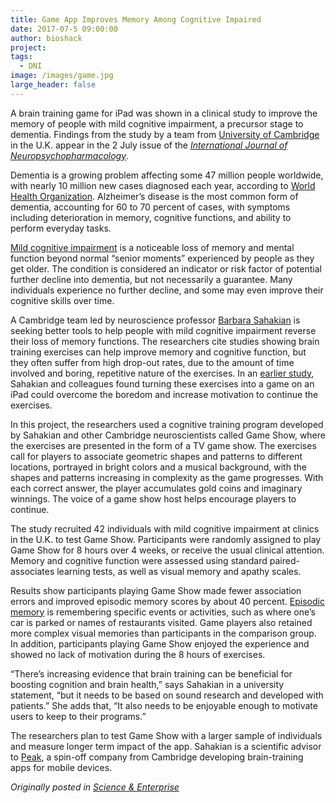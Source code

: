 ```yaml
---
title: Game App Improves Memory Among Cognitive Impaired
date: 2017-07-5 09:00:00
author: bioshack
project: 
tags:
  - DNI
image: /images/game.jpg
large_header: false
---
```


<p>A brain training game for iPad was shown in a clinical study to improve the memory of people with mild cognitive impairment, a precursor stage to dementia. Findings from the study by a team from <a href="http://www.cam.ac.uk/research/news/brain-training-app-found-to-improve-memory-in-people-with-mild-cognitive-impairment" target="_blank">University of Cambridge</a> in the U.K. appear in the 2 July issue of the <a href="https://academic.oup.com/ijnp/article/3868827/Cognitive-Training-Using-a-Novel-Memory-Game-on-an" target="_blank"><em>International Journal of Neuropsychopharmacology</em></a>.</p>

<p>Dementia is a growing problem affecting some 47 million people worldwide, with nearly 10 million new cases diagnosed each year, according to <a href="http://www.who.int/mediacentre/factsheets/fs362/en/" target="_blank">World Health Organization</a>. Alzheimer&#8217;s disease is the most common form of dementia, accounting for 60 to 70 percent of cases, with symptoms including deterioration in memory, cognitive functions, and ability to perform everyday tasks.</p>

<p><a href="http://www.mayoclinic.org/diseases-conditions/mild-cognitive-impairment/home/ovc-20206082" target="_blank">Mild cognitive impairment</a> is a noticeable loss of memory and mental function beyond normal &#8220;senior moments&#8221; experienced by people as they get older. The condition is considered an indicator or risk factor of potential further decline into dementia, but not necessarily a guarantee. Many individuals experience no further decline, and some may even improve their cognitive skills over time.</p>

<p>A Cambridge team led by neuroscience professor <a href="http://www.neuroscience.cam.ac.uk/directory/profile.php?barbara" target="_blank">Barbara Sahakian</a> is seeking better tools to help people with mild cognitive impairment reverse their loss of memory functions. The researchers cite studies showing brain training exercises can help improve memory and cognitive function, but they often suffer from high drop-out rates, due to the amount of time involved and boring, repetitive nature of the exercises. In an <a href="http://rstb.royalsocietypublishing.org/content/370/1677/20140214" target="_blank">earlier study</a>, Sahakian and colleagues found turning these exercises into a game on an iPad could overcome the boredom and increase motivation to continue the exercises.</p>

<p>In this project, the researchers used a cognitive training program developed by Sahakian and other Cambridge neuroscientists called Game Show, where the exercises are presented in the form of a TV game show. The exercises call for players to associate geometric shapes and patterns to different locations, portrayed in bright colors and a musical background, with the shapes and patterns increasing in complexity as the game progresses. With each correct answer, the player accumulates gold coins and imaginary winnings. The voice of a game show host helps encourage players to continue.</p>

<p>The study recruited 42 individuals with mild cognitive impairment at clinics in the U.K. to test Game Show. Participants were randomly assigned to play Game Show for 8 hours over 4 weeks, or receive the usual clinical attention. Memory and cognitive function were assessed using standard paired-associates learning tests, as well as visual memory and apathy scales.</p>

<p>Results show participants playing Game Show made fewer association errors and improved episodic memory scores by about 40 percent. <a href="http://memory.ucsf.edu/brain/memory/episodic" target="_blank">Episodic memory</a> is remembering specific events or activities, such as where one&#8217;s car is parked or names of restaurants visited. Game players also retained more complex visual memories than participants in the comparison group. In addition, participants playing Game Show enjoyed the experience and showed no lack of motivation during the 8 hours of exercises.</p>

<p>&#8220;There&#8217;s increasing evidence that brain training can be beneficial for boosting cognition and brain health,&#8221; says Sahakian in a university statement, &#8220;but it needs to be based on sound research and developed with patients.&#8221; She adds that, &#8220;It also needs to be enjoyable enough to motivate users to keep to their programs.&#8221;</p>

<p>The researchers plan to test Game Show with a larger sample of individuals and measure longer term impact of the app. Sahakian is a scientific advisor to <a href="http://www.peak.net" target="_blank">Peak</a>, a spin-off company from Cambridge developing brain-training apps for mobile devices.</p>

<p><em>Originally posted in <a href="http://sciencebusiness.technewslit.com/?p=31189" target="_blank">Science &amp; Enterprise</a></em></p>